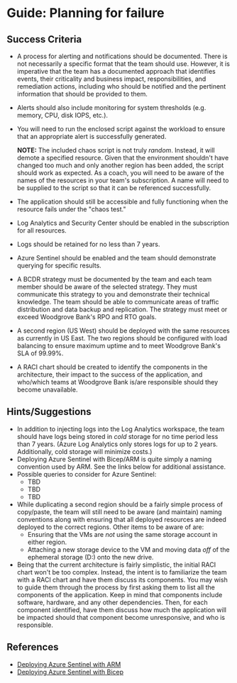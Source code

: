 # Guide: Planning for failure
## Success Criteria
* A process for alerting and notifications should be documented. There is not necessarily a specific format that the team should use. However, it is imperative that the team has a documented approach that identifies events, their criticality and business impact, responsibilities, and remediation actions, including who should be notified and the pertinent information that should be provided to them.
* Alerts should also include monitoring for system thresholds (e.g. memory, CPU, disk IOPS, etc.).
* You will need to run the enclosed script against the workload to ensure that an appropriate alert is successfully generated.
  
    **NOTE:** The included chaos script is not truly _random_. Instead, it will demote a specified resource. Given that the environment shouldn't have changed too much and only another region has been added, the script should work as expected. As a coach, you will need to be aware of the names of the resources in your team's subscription. A name will need to be supplied to the script so that it can be referenced successfully.
* The application should still be accessible and fully functioning when the resource fails under the "chaos test."
* Log Analytics and Security Center should be enabled in the subscription for all resources.
* Logs should be retained for no less than 7 years.
* Azure Sentinel should be enabled and the team should demonstrate querying for specific results.
* A BCDR strategy must be documented by the team and each team member should be aware of the selected strategy. They must communicate this strategy to you and demonstrate their technical knowledge. The team should be able to communicate areas of traffic distribution and data backup and replication. The strategy must meet or exceed Woodgrove Bank's RPO and RTO goals.
* A second region (US West) should be deployed with the same resources as currently in US East. The two regions should be configured with load balancing to ensure maximum uptime and to meet Woodgrove Bank's SLA of 99.99%.
* A RACI chart should be created to identify the components in the architecture, their impact to the success of the application, and who/which teams at Woodgrove Bank is/are responsible should they become unavailable. 
## Hints/Suggestions
* In addition to injecting logs into the Log Analytics workspace, the team should have logs being stored in _cold_ storage for no time period less than 7 years. (Azure Log Analytics only stores logs for up to 2 years. Additionally, cold storage will minimize costs.)
* Deploying Azure Sentinel with Bicep/ARM is quite simply a naming convention used by ARM. See the links below for additional assistance.
* Possible queries to consider for Azure Sentinel:
  * TBD
  * TBD
  * TBD
* While duplicating a second region should be a fairly simple process of copy/paste, the team will still need to be aware (and maintain) naming conventions along with ensuring that all deployed resources are indeed deployed to the correct regions. Other items to be aware of are:
  * Ensuring that the VMs are _not_ using the same storage account in either region.
  * Attaching a new storage device to the VM and moving data _off_ of the ephemeral storage (D:) onto the new drive.
* Being that the current architecture is fairly simplistic, the initial RACI chart won't be too complex. Instead, the intent is to familiarize the team with a RACI chart and have them discuss its components. You may wish to guide them through the process by first asking them to list all the components of the application. Keep in mind that components include software, hardware, and any other dependencies. Then, for each component identified, have them discuss how much the application will be impacted should that component become unresponsive, and who is responsible.

## References
* <a href="https://azsec.azurewebsites.net/2019/12/31/azure-sentinel-arm-template/" target="_blank">Deploying Azure Sentinel with ARM</a>
* <a href="https://medium.com/threat-hunters-forge/it-is-biceps-day-flexing-an-arm-template-to-deploy-azure-sentinel-d4709a3aa947" target="_blank">Deploying Azure Sentinel with Bicep</a>
